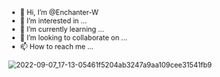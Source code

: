 - 👋 Hi, I’m @Enchanter-W
- 👀 I’m interested in ...
- 🌱 I’m currently learning ...
- 💞️ I’m looking to collaborate on ...
- 📫 How to reach me ...

<!---
Enchanter-W/Enchanter-W is a ✨ special ✨ repository because its `README.md` (this file) appears on your GitHub profile.
You can click the Preview link to take a look at your changes.
--->
![2022-09-07_17-13-05461f5204ab3247a9aa109cee31541fb9](https://user-images.githubusercontent.com/112763090/190662750-92ad88ec-5933-4d26-ba4b-977f8c90e3f6.jpg)
